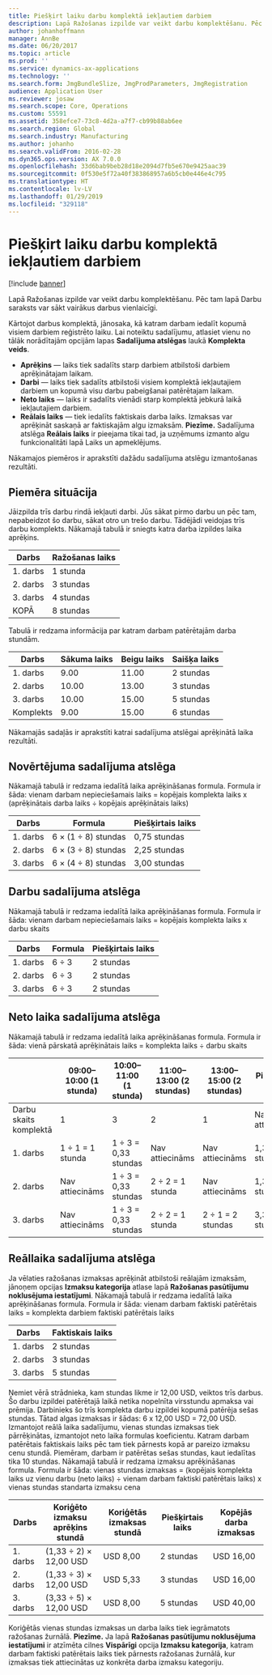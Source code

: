 ```yaml
---
title: Piešķirt laiku darbu komplektā iekļautiem darbiem
description: Lapā Ražošanas izpilde var veikt darbu komplektēšanu. Pēc tam lapā Darbu saraksts var sākt vairākus darbus vienlaicīgi.
author: johanhoffmann
manager: AnnBe
ms.date: 06/20/2017
ms.topic: article
ms.prod: ''
ms.service: dynamics-ax-applications
ms.technology: ''
ms.search.form: JmgBundleSlize, JmgProdParameters, JmgRegistration
audience: Application User
ms.reviewer: josaw
ms.search.scope: Core, Operations
ms.custom: 55591
ms.assetid: 358efce7-73c8-4d2a-a7f7-cb99b88ab6ee
ms.search.region: Global
ms.search.industry: Manufacturing
ms.author: johanho
ms.search.validFrom: 2016-02-28
ms.dyn365.ops.version: AX 7.0.0
ms.openlocfilehash: 33d6bab9beb28d18e2094d7fb5e670e9425aac39
ms.sourcegitcommit: 0f530e5f72a40f383868957a6b5cb0e446e4c795
ms.translationtype: HT
ms.contentlocale: lv-LV
ms.lasthandoff: 01/29/2019
ms.locfileid: "329118"
---
```

# <a name="allocate-time-to-jobs-in-a-job-bundle"></a>Piešķirt laiku darbu komplektā iekļautiem darbiem

[!include [banner](../includes/banner.md)]

Lapā Ražošanas izpilde var veikt darbu komplektēšanu. Pēc tam lapā Darbu saraksts var sākt vairākus darbus vienlaicīgi.

Kārtojot darbus komplektā, jānosaka, kā katram darbam iedalīt kopumā visiem darbiem reģistrēto laiku. Lai noteiktu sadalījumu, atlasiet vienu no tālāk norādītajām opcijām lapas **Sadalījuma atslēgas** laukā **Komplekta veids**.

-   **Aprēķins** — laiks tiek sadalīts starp darbiem atbilstoši darbiem aprēķinātajam laikam.
-   **Darbi** — laiks tiek sadalīts atbilstoši visiem komplektā iekļautajiem darbiem un kopumā visu darbu pabeigšanai patērētajam laikam.
-   **Neto laiks** — laiks ir sadalīts vienādi starp komplektā jebkurā laikā iekļautajiem darbiem.
-   **Reālais laiks** — tiek iedalīts faktiskais darba laiks. Izmaksas var aprēķināt saskaņā ar faktiskajām algu izmaksām. **Piezīme.** Sadalījuma atslēga **Reālais laiks** ir pieejama tikai tad, ja uzņēmums izmanto algu funkcionalitāti lapā Laiks un apmeklējums.

Nākamajos piemēros ir aprakstīti dažādu sadalījuma atslēgu izmantošanas rezultāti.

## <a name="example-scenario"></a>Piemēra situācija
Jāizpilda trīs darbu rindā iekļauti darbi. Jūs sākat pirmo darbu un pēc tam, nepabeidzot šo darbu, sākat otro un trešo darbu. Tādējādi veidojas trīs darbu komplekts. Nākamajā tabulā ir sniegts katra darba izpildes laika aprēķins.

| Darbs   | Ražošanas laiks |
|-------|-----------------|
| 1. darbs | 1 stunda          |
| 2. darbs | 3 stundas         |
| 3. darbs | 4 stundas         |
| KOPĀ | 8 stundas         |

Tabulā ir redzama informācija par katram darbam patērētajām darba stundām.

| Darbs    | Sākuma laiks | Beigu laiks | Saišķa laiks |
|--------|------------|----------|-------------|
| 1. darbs  | 9.00      | 11.00    | 2 stundas     |
| 2. darbs  | 10.00      | 13.00    | 3 stundas     |
| 3. darbs  | 10.00      | 15.00    | 5 stundas     |
| Komplekts | 9.00      | 15.00    | 6 stundas     |

Nākamajās sadaļās ir aprakstīti katrai sadalījuma atslēgai aprēķinātā laika rezultāti.

## <a name="estimation-allocation-key"></a>Novērtējuma sadalījuma atslēga
Nākamajā tabulā ir redzama iedalītā laika aprēķināšanas formula. Formula ir šāda: vienam darbam nepieciešamais laiks = kopējais komplekta laiks x (aprēķinātais darba laiks ÷ kopējais aprēķinātais laiks)

| Darbs   | Formula           | Piešķirtais laiks |
|-------|-------------------|----------------|
| 1. darbs | 6 × (1 ÷ 8) stundas | 0,75 stundas      |
| 2. darbs | 6 × (3 ÷ 8) stundas | 2,25 stundas     |
| 3. darbs | 6 × (4 ÷ 8) stundas | 3,00 stundas     |

## <a name="jobs-allocation-key"></a>Darbu sadalījuma atslēga
Nākamajā tabulā ir redzama iedalītā laika aprēķināšanas formula. Formula ir šāda: vienam darbam nepieciešamais laiks = kopējais komplekta laiks x darbu skaits

| Darbs   | Formula | Piešķirtais laiks |
|-------|---------|----------------|
| 1. darbs | 6 ÷ 3   | 2 stundas        |
| 2. darbs | 6 ÷ 3   | 2 stundas        |
| 3. darbs | 6 ÷ 3   | 2 stundas        |

## <a name="net-time-allocation-key"></a>Neto laika sadalījuma atslēga
Nākamajā tabulā ir redzama iedalītā laika aprēķināšanas formula. Formula ir šāda: vienā pārskatā aprēķinātais laiks = komplekta laiks ÷ darbu skaits

|                              | 09:00–10:00 (1 stunda) | 10:00–11:00 (1 stunda) | 11:00–13:00 (2 stundas) | 13:00–15:00 (2 stundas) | Piešķirtais laiks |
|------------------------------|----------------------|----------------------|-----------------------|-----------------------|----------------|
| Darbu skaits komplektā | 1                    | 3                    | 2                     | 1                     | Nav attiecināms |
| 1. darbs                        | 1 ÷ 1 = 1 stunda       | 1 ÷ 3 = 0,33 stundas    | Nav attiecināms        | Nav attiecināms        | 1,33 stundas     |
| 2. darbs                        | Nav attiecināms       | 1 ÷ 3 = 0,33 stundas    | 2 ÷ 2 = 1 stunda        | Nav attiecināms        | 1,33 stundas     |
| 3. darbs                        | Nav attiecināms       | 1 ÷ 3 = 0,33 stundas    | 2 ÷ 2 = 1 stunda        | 2 ÷ 1 = 2 stundas       | 3,33 stundas     |

## <a name="real-time-allocation-key"></a>Reāllaika sadalījuma atslēga
Ja vēlaties ražošanas izmaksas aprēķināt atbilstoši reālajām izmaksām, jānoņem opcijas **Izmaksu kategorija** atlase lapā **Ražošanas pasūtījumu noklusējuma iestatījumi**. Nākamajā tabulā ir redzama iedalītā laika aprēķināšanas formula. Formula ir šāda: vienam darbam faktiski patērētais laiks = komplekta darbiem faktiski patērētais laiks

| Darbs   | Faktiskais laiks |
|-------|-------------|
| 1. darbs | 2 stundas     |
| 2. darbs | 3 stundas     |
| 3. darbs | 5 stundas     |

Ņemiet vērā strādnieka, kam stundas likme ir 12,00 USD, veiktos trīs darbus. Šo darbu izpildei patērētajā laikā netika nopelnīta virsstundu apmaksa vai prēmija. Darbinieks šo trīs komplekta darbu izpildei kopumā patērēja sešas stundas. Tātad algas izmaksas ir šādas: 6 x 12,00 USD = 72,00 USD. Izmantojot reālā laika sadalījumu, vienas stundas izmaksas tiek pārrēķinātas, izmantojot neto laika formulas koeficientu. Katram darbam patērētais faktiskais laiks pēc tam tiek pārnests kopā ar pareizo izmaksu cenu stundā. Piemēram, darbam ir patērētas sešas stundas, kaut iedalītas tika 10 stundas. Nākamajā tabulā ir redzama izmaksu aprēķināšanas formula. Formula ir šāda: vienas stundas izmaksas = (kopējais komplekta laiks uz vienu darbu (neto laiks) ÷ vienam darbam faktiski patērētais laiks) x vienas stundas standarta izmaksu cena

| Darbs   | Koriģēto izmaksu aprēķins stundā | Koriģētās izmaksas stundā | Piešķirtais laiks | Kopējās darba izmaksas |
|-------|----------------------------------------|-------------------------|----------------|-------------------|
| 1. darbs | (1,33 ÷ 2) × 12,00 USD                 | USD 8,00                | 2 stundas        | USD 16,00         |
| 2. darbs | (1,33 ÷ 3) × 12,00 USD                 | USD 5,33                | 3 stundas        | USD 16,00         |
| 3. darbs | (3,33 ÷ 5) × 12,00 USD                 | USD 8,00                | 5 stundas        | USD 40,00         |

Koriģētās vienas stundas izmaksas un darba laiks tiek iegrāmatots ražošanas žurnālā. **Piezīme.** Ja lapā **Ražošanas pasūtījumu noklusējuma iestatījumi** ir atzīmēta cilnes **Vispārīgi** opcija **Izmaksu kategorija**, katram darbam faktiski patērētais laiks tiek pārnests ražošanas žurnālā, kur izmaksas tiek attiecinātas uz konkrēta darba izmaksu kategoriju.



